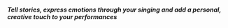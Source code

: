 ##### Tell stories, express emotions through your singing and add a personal, creative touch to your performances